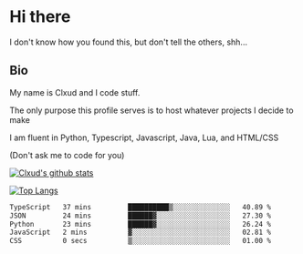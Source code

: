

# Hi there
I don't know how you found this, but don't tell the others, shh...

## Bio
My name is Clxud and I code stuff.

The only purpose this profile serves is to host whatever projects I decide to make

I am fluent in Python, Typescript, Javascript, Java, Lua, and HTML/CSS



(Don't ask me to code for you)

[![Clxud's github stats](https://github-readme-stats.vercel.app/api?username=cloudwithax&count_private=true&theme=dark&show_icons=true)](https://github.com/anuraghazra/github-readme-stats) 

[![Top Langs](https://github-readme-stats.vercel.app/api/top-langs/?username=cloudwithax&theme=dark)](https://github.com/anuraghazra/github-readme-stats)

<!--START_SECTION:waka-->

```txt
TypeScript   37 mins         ██████████▒░░░░░░░░░░░░░░   40.89 %
JSON         24 mins         ██████▓░░░░░░░░░░░░░░░░░░   27.30 %
Python       23 mins         ██████▓░░░░░░░░░░░░░░░░░░   26.24 %
JavaScript   2 mins          ▓░░░░░░░░░░░░░░░░░░░░░░░░   02.81 %
CSS          0 secs          ▒░░░░░░░░░░░░░░░░░░░░░░░░   01.00 %
```

<!--END_SECTION:waka-->







